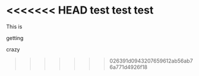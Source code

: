 <<<<<<< HEAD
test test test
=======
This is 

getting 

crazy
>>>>>>> 026391d0943207659612ab56ab76a771d4926f18
